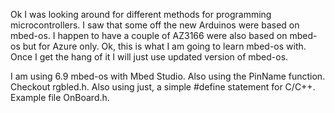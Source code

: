 Ok I was looking around for different methods for programming microcontrollers. I saw that some off the new Arduinos were based on mbed-os. I happen to have a couple of AZ3166 were also based on mbed-os but for Azure only. Ok, this is what I am going to learn mbed-os with. Once I get the hang of it I will just use updated version of mbed-os.

I am using 6.9 mbed-os with Mbed Studio. Also using the PinName function. Checkout rgbled.h. Also using just, a simple #define statement for C/C++. Example file OnBoard.h.
